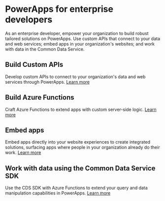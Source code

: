 <properties
   pageTitle="PowerApps for enterprise developers | Microsoft PowerApps"
   description="An introduction for enterprise developers to developing apps in PowerApps."
   services=""
   suite="powerapps"
   documentationCenter="na"
   authors="mgblythe"
   manager="anneta"
   editor=""
   tags=""/>

<tags
   ms.service="powerapps"
   ms.devlang="na"
   ms.topic="article"
   ms.tgt_pltfrm="na"
   ms.workload="na"
   ms.date="05/01/2016"
   ms.author="mblythe"/>

# PowerApps for enterprise developers

As an enterprise developer, empower your organization to build robust tailored solutions on PowerApps. Use custom APIs that connect to your data and web services; embed apps in your organization's websites; and work with data in the Common Data Service.

## Build Custom APIs

Develop custom APIs to connect to your organization's data and web services through PowerApps. [Learn more](register-custom-api.md)


## Build Azure Functions

Craft Azure Functions to extend apps with custom server-side logic. [Learn more](https://powerapps.microsoft.com/blog/using-azure-functions-in-powerapps/)


## Embed apps

Embed apps directly into your website experiences to create integrated solutions, surfacing apps where people in your organization already do their work. [Learn more](embed-apps-dev.md)


## Work with data using the Common Data Service SDK

Use the CDS SDK with Azure Functions to extend your query and data manipulation capabilities in PowerApps. [Learn more](https://aka.ms/whgr2w)